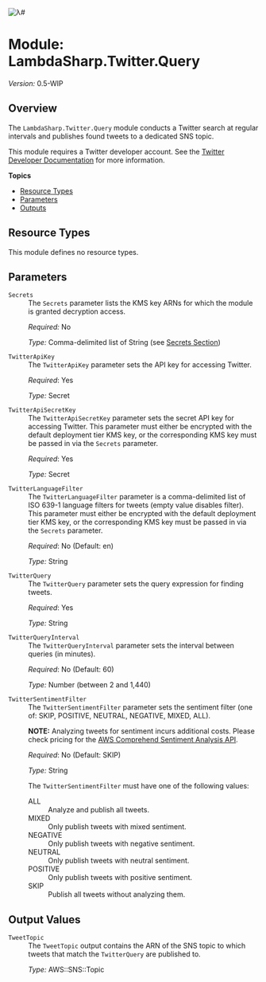 ![λ#](LambdaSharp_v2_small.png)

# Module: LambdaSharp.Twitter.Query
_Version:_ 0.5-WIP

## Overview

The `LambdaSharp.Twitter.Query` module conducts a Twitter search at regular intervals and publishes found tweets to a dedicated SNS topic.

This module requires a Twitter developer account. See the [Twitter Developer Documentation](https://developer.twitter.com/en/docs/basics/getting-started) for more information.

__Topics__
* [Resource Types](#resource-types)
* [Parameters](#parameters)
* [Outputs](#outputs)

## Resource Types

This module defines no resource types.

## Parameters

<dl>

<dt><code>Secrets</code></dt>
<dd>
The <code>Secrets</code> parameter lists the KMS key ARNs for which the module is granted decryption access.

<i>Required:</i> No

<i>Type:</i> Comma-delimited list of String (see [Secrets Section](Module-Secrets.md))
</dd>

<dt><code>TwitterApiKey</code></dt>
<dd>
The <code>TwitterApiKey</code> parameter sets the API key for accessing Twitter.

<i>Required</i>: Yes

<i>Type:</i> Secret
</dd>

<dt><code>TwitterApiSecretKey</code></dt>
<dd>
The <code>TwitterApiSecretKey</code> parameter sets the secret API key for accessing Twitter. This parameter must either be encrypted with the default deployment tier KMS key, or the corresponding KMS key must be passed in via  the <code>Secrets</code> parameter.

<i>Required</i>: Yes

<i>Type:</i> Secret
</dd>

<dt><code>TwitterLanguageFilter</code></dt>
<dd>
The <code>TwitterLanguageFilter</code> parameter is a comma-delimited list of ISO 639-1 language filters for tweets (empty value disables filter). This parameter must either be encrypted with the default deployment tier KMS key, or the corresponding KMS key must be passed in via  the <code>Secrets</code> parameter.

<i>Required</i>: No (Default: en)

<i>Type:</i> String
</dd>

<dt><code>TwitterQuery</code></dt>
<dd>
The <code>TwitterQuery</code> parameter sets the query expression for finding tweets.

<i>Required</i>: Yes

<i>Type:</i> String
</dd>

<dt><code>TwitterQueryInterval</code></dt>
<dd>
The <code>TwitterQueryInterval</code> parameter sets the interval between queries (in minutes).

<i>Required</i>: No (Default: 60)

<i>Type:</i> Number (between 2 and 1,440)
</dd>

<dt><code>TwitterSentimentFilter</code></dt>
<dd>
The <code>TwitterSentimentFilter</code> parameter sets the sentiment filter (one of: SKIP, POSITIVE, NEUTRAL, NEGATIVE, MIXED, ALL).

<b>NOTE:</b> Analyzing tweets for sentiment incurs additional costs. Please check pricing for the [AWS Comprehend Sentiment Analysis API](https://aws.amazon.com/comprehend/pricing/).

<i>Required</i>: No (Default: SKIP)

<i>Type:</i> String

The <code>TwitterSentimentFilter</code> must have one of the following values:
<dl>
<dt>ALL</dt>
<dd>Analyze and publish all tweets.</dd>
<dt>MIXED</dt>
<dd>Only publish tweets with mixed sentiment.</dd>
<dt>NEGATIVE</dt>
<dd>Only publish tweets with negative sentiment.</dd>
<dt>NEUTRAL</dt>
<dd>Only publish tweets with neutral sentiment.</dd>
<dt>POSITIVE</dt>
<dd>Only publish tweets with positive sentiment.</dd>
<dt>SKIP</dt>
<dd>Publish all tweets without analyzing them.</dd>
</dl>

</dd>

</dl>

## Output Values

<dl>

<dt><code>TweetTopic</code></dt>
<dd>
The <code>TweetTopic</code> output contains the ARN of the SNS topic to which tweets that match the <code>TwitterQuery</code> are published to.

<i>Type:</i> AWS::SNS::Topic
</dd>

</dl>

